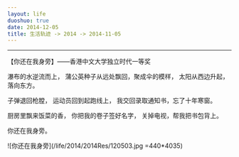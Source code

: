 ```yaml
---
layout: life
duoshuo: true
date: 2014-12-05
title: 生活轨迹 -> 2014 -> 2014-11-05
---
```


******
 【你还在我身旁】——香港中文大学独立时代一等奖

瀑布的水逆流而上，
蒲公英种子从远处飘回，聚成伞的模样，
太阳从西边升起，落向东方。

子弹退回枪膛，
运动员回到起跑线上，
我交回录取通知书，忘了十年寒窗。

厨房里飘来饭菜的香，
你把我的卷子签好名字，
关掉电视，帮我把书包背上。

你还在我身旁。

 ![你还在我身旁](/life/2014/2014Res/120503.jpg =440*4035)
  

